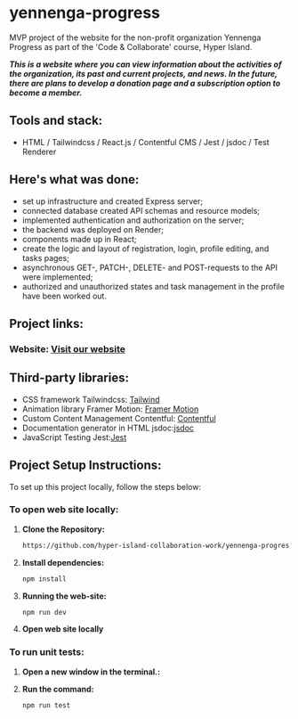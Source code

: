# yennenga-progress

MVP project of the website for the non-profit organization Yennenga Progress as part of the 'Code & Collaborate' course, Hyper Island.

***This is a website where you can view information about the activities of the organization, its past and current projects, and news. In the future, there are plans to develop a donation page and a subscription option to become a member.***

## Tools and stack: 
* HTML / Tailwindcss / React.js / Contentful CMS / Jest / jsdoc / Test Renderer
  
## Here's what was done:
* set up infrastructure and created Express server;
* connected database created API schemas and resource models;
* implemented authentication and authorization on the server;
* the backend was deployed on Render;
* components made up in React;
* create the logic and layout of registration, login, profile editing, and tasks pages;
* asynchronous GET-, PATCH-, DELETE- and POST-requests to the API were implemented;
* authorized and unauthorized states and task management in the profile have been worked out.

## Project links:
### Website: [Visit our website](https://yennengaprogress-hi.web.app)

## Third-party libraries:
* CSS framework Tailwindcss: [Tailwind](https://tailwindcss.com/)
* Animation library Framer Motion: [Framer Motion](https://www.framer.com/motion/)
* Custom Content Management Contentful: [Contentful](https://www.contentful.com/get-started/)
* Documentation generator in HTML jsdoc:[jsdoc](https://jsdoc.app/)
* JavaScript Testing Jest:[Jest](https://jestjs.io/)


## Project Setup Instructions:
To set up this project locally, follow the steps below:

### To open web site locally:

1. **Clone the Repository:**

    ```bash
    https://github.com/hyper-island-collaboration-work/yennenga-progress-group-5.git
    ```

2. **Install dependencies:**

    ```bash
    npm install
    ```
3. **Running the web-site:**

    ```bash
    npm run dev
    ```    

4. **Open web site locally**

### To run unit tests:

1. **Open a new window in the terminal.:**

2. **Run the command:**

    ```bash
    npm run test
    ```
